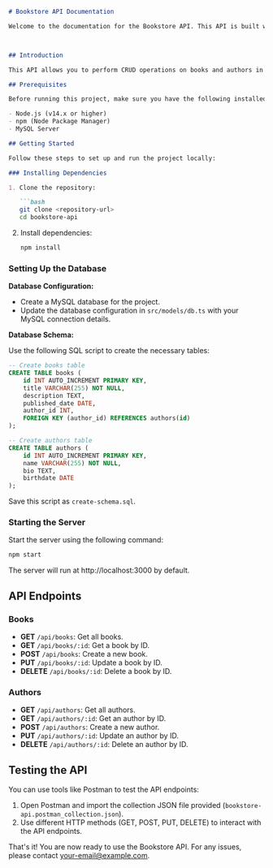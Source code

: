 ```markdown
# Bookstore API Documentation

Welcome to the documentation for the Bookstore API. This API is built with TypeScript, Node.js, Express, and MySQL. It provides endpoints to manage books and authors in a bookstore.



## Introduction

This API allows you to perform CRUD operations on books and authors in a bookstore database. It uses TypeScript for server-side development, Express for handling HTTP requests, and MySQL for database operations.

## Prerequisites

Before running this project, make sure you have the following installed:

- Node.js (v14.x or higher)
- npm (Node Package Manager)
- MySQL Server

## Getting Started

Follow these steps to set up and run the project locally:

### Installing Dependencies

1. Clone the repository:

   ```bash
   git clone <repository-url>
   cd bookstore-api
   ```

2. Install dependencies:

   ```bash
   npm install
   ```

### Setting Up the Database

**Database Configuration:**

- Create a MySQL database for the project.
- Update the database configuration in `src/models/db.ts` with your MySQL connection details.

**Database Schema:**

Use the following SQL script to create the necessary tables:

```sql
-- Create books table
CREATE TABLE books (
    id INT AUTO_INCREMENT PRIMARY KEY,
    title VARCHAR(255) NOT NULL,
    description TEXT,
    published_date DATE,
    author_id INT,
    FOREIGN KEY (author_id) REFERENCES authors(id)
);

-- Create authors table
CREATE TABLE authors (
    id INT AUTO_INCREMENT PRIMARY KEY,
    name VARCHAR(255) NOT NULL,
    bio TEXT,
    birthdate DATE
);
```

Save this script as `create-schema.sql`.

### Starting the Server

Start the server using the following command:

```bash
npm start
```

The server will run at http://localhost:3000 by default.

## API Endpoints

### Books

- **GET** `/api/books`: Get all books.
- **GET** `/api/books/:id`: Get a book by ID.
- **POST** `/api/books`: Create a new book.
- **PUT** `/api/books/:id`: Update a book by ID.
- **DELETE** `/api/books/:id`: Delete a book by ID.

### Authors

- **GET** `/api/authors`: Get all authors.
- **GET** `/api/authors/:id`: Get an author by ID.
- **POST** `/api/authors`: Create a new author.
- **PUT** `/api/authors/:id`: Update an author by ID.
- **DELETE** `/api/authors/:id`: Delete an author by ID.

## Testing the API

You can use tools like Postman to test the API endpoints:

1. Open Postman and import the collection JSON file provided (`bookstore-api.postman_collection.json`).
2. Use different HTTP methods (GET, POST, PUT, DELETE) to interact with the API endpoints.

That's it! You are now ready to use the Bookstore API. For any issues, please contact [your-email@example.com](mailto:your-email@example.com).
```

